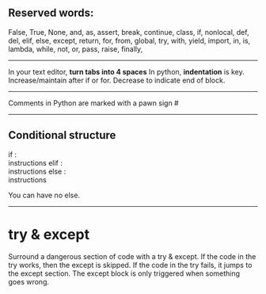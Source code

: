 ## Reserved words: 
False, True, None, and, as, assert, break, continue, class, if, nonlocal,
def, del, elif, else, except, return, for, from, global, try, with, yield,
import, in, is, lambda, while, not, or, pass, raise, finally,

---

In your text editor, **turn tabs into 4 spaces**
In python, **indentation** is key. 
Increase/maintain after if or for.
Decrease to indicate end of block.

---

Comments in Python are marked with a pawn sign #

---

## Conditional structure

if :  
    instructions
elif :  
    instructions
else :  
    instructions

You can have no else.

---

# try & except

Surround a dangerous section of code with a try & except. 
If the code in the try works, then the except is skipped.
If the code in the try fails, it jumps to the except section.
The except block is only triggered when something goes wrong.


